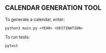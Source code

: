 
## CALENDAR GENERATION TOOL

To generate a calendar, enter:

  `python3 main.py <YEAR> <DESTINATION>`

To run tests:

  `pytest`

